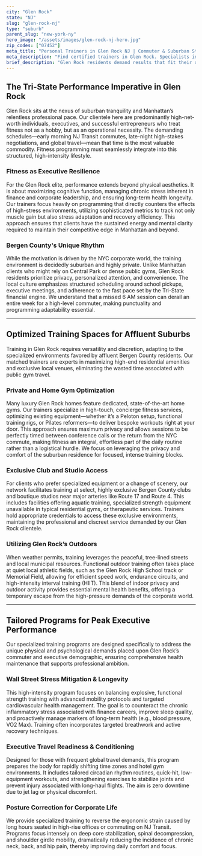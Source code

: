 ```yaml
---
city: "Glen Rock"
state: "NJ"
slug: "glen-rock-nj"
type: "suburb"
parent_slug: "new-york-ny"
hero_image: "/assets/images/glen-rock-nj-hero.jpg"
zip_codes: ["07452"]
meta_title: "Personal Trainers in Glen Rock NJ | Commuter & Suburban Strength"
meta_description: "Find certified trainers in Glen Rock. Specialists in home gym optimization, express routines, and suburban athletic training."
brief_description: "Glen Rock residents demand results that fit their demanding Tri-State schedules. Stop searching for “personal trainer near me.” Our exclusive matching service connects you with elite, certified fitness professionals who understand the pace of Bergen County life. Achieve peak physical condition whether you’re balancing the NYC commute, corporate demands, or luxury suburban living. Start your personalized fitness journey today and ensure your health keeps pace with your ambition."
---
```

## The Tri-State Performance Imperative in Glen Rock

Glen Rock sits at the nexus of suburban tranquility and Manhattan’s relentless professional pace. Our clientele here are predominantly high-net-worth individuals, executives, and successful entrepreneurs who treat fitness not as a hobby, but as an operational necessity. The demanding schedules—early morning NJ Transit commutes, late-night high-stakes negotiations, and global travel—mean that time is the most valuable commodity. Fitness programming must seamlessly integrate into this structured, high-intensity lifestyle.

### Fitness as Executive Resilience

For the Glen Rock elite, performance extends beyond physical aesthetics. It is about maximizing cognitive function, managing chronic stress inherent in finance and corporate leadership, and ensuring long-term health longevity. Our trainers focus heavily on programming that directly counters the effects of high-stress environments, utilizing sophisticated metrics to track not only muscle gain but also stress adaptation and recovery efficiency. This approach ensures that clients have the sustained energy and mental clarity required to maintain their competitive edge in Manhattan and beyond.

### Bergen County's Unique Rhythm

While the motivation is driven by the NYC corporate world, the training environment is decidedly suburban and highly private. Unlike Manhattan clients who might rely on Central Park or dense public gyms, Glen Rock residents prioritize privacy, personalized attention, and convenience. The local culture emphasizes structured scheduling around school pickups, executive meetings, and adherence to the fast pace set by the Tri-State financial engine. We understand that a missed 6 AM session can derail an entire week for a high-level commuter, making punctuality and programming adaptability essential.

---

## Optimized Training Spaces for Affluent Suburbs

Training in Glen Rock requires versatility and discretion, adapting to the specialized environments favored by affluent Bergen County residents. Our matched trainers are experts in maximizing high-end residential amenities and exclusive local venues, eliminating the wasted time associated with public gym travel.

### Private and Home Gym Optimization

Many luxury Glen Rock homes feature dedicated, state-of-the-art home gyms. Our trainers specialize in high-touch, concierge fitness services, optimizing existing equipment—whether it’s a Peloton setup, functional training rigs, or Pilates reformers—to deliver bespoke workouts right at your door. This approach ensures maximum privacy and allows sessions to be perfectly timed between conference calls or the return from the NYC commute, making fitness an integral, effortless part of the daily routine rather than a logistical hurdle. We focus on leveraging the privacy and comfort of the suburban residence for focused, intense training blocks.

### Exclusive Club and Studio Access

For clients who prefer specialized equipment or a change of scenery, our network facilitates training at select, highly exclusive Bergen County clubs and boutique studios near major arteries like Route 17 and Route 4. This includes facilities offering aquatic training, specialized strength equipment unavailable in typical residential gyms, or therapeutic services. Trainers hold appropriate credentials to access these exclusive environments, maintaining the professional and discreet service demanded by our Glen Rock clientele.

### Utilizing Glen Rock’s Outdoors

When weather permits, training leverages the peaceful, tree-lined streets and local municipal resources. Functional outdoor training often takes place at quiet local athletic fields, such as the Glen Rock High School track or Memorial Field, allowing for efficient speed work, endurance circuits, and high-intensity interval training (HIIT). This blend of indoor privacy and outdoor activity provides essential mental health benefits, offering a temporary escape from the high-pressure demands of the corporate world.

---

## Tailored Programs for Peak Executive Performance

Our specialized training programs are designed specifically to address the unique physical and psychological demands placed upon Glen Rock’s commuter and executive demographic, ensuring comprehensive health maintenance that supports professional ambition.

### Wall Street Stress Mitigation & Longevity

This high-intensity program focuses on balancing explosive, functional strength training with advanced mobility protocols and targeted cardiovascular health management. The goal is to counteract the chronic inflammatory stress associated with finance careers, improve sleep quality, and proactively manage markers of long-term health (e.g., blood pressure, VO2 Max). Training often incorporates targeted breathwork and active recovery techniques.

### Executive Travel Readiness & Conditioning

Designed for those with frequent global travel demands, this program prepares the body for rapidly shifting time zones and hotel gym environments. It includes tailored circadian rhythm routines, quick-hit, low-equipment workouts, and strengthening exercises to stabilize joints and prevent injury associated with long-haul flights. The aim is zero downtime due to jet lag or physical discomfort.

### Posture Correction for Corporate Life

We provide specialized training to reverse the ergonomic strain caused by long hours seated in high-rise offices or commuting on NJ Transit. Programs focus intensely on deep core stabilization, spinal decompression, and shoulder girdle mobility, dramatically reducing the incidence of chronic neck, back, and hip pain, thereby improving daily comfort and focus.